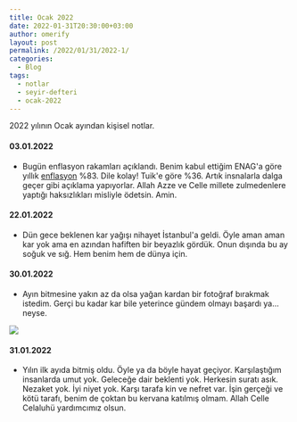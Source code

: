 ```yaml
---
title: Ocak 2022
date: 2022-01-31T20:30:00+03:00
author: omerify
layout: post
permalink: /2022/01/31/2022-1/
categories:
  - Blog
tags:
  - notlar
  - seyir-defteri
  - ocak-2022
---
```


2022 yılının Ocak ayından kişisel notlar.

#### 03.01.2022

 * Bugün enflasyon rakamları açıklandı. Benim kabul ettiğim ENAG'a göre yıllık <a href="https://twitter.com/ENAGRUP/status/1477887101609914370" target="_blank" rel="noreferrer noopener nofollow">enflasyon</a> %83. Dile kolay! Tuik'e göre %36. Artık insnalarla dalga geçer gibi açıklama yapıyorlar. Allah Azze ve Celle millete zulmedenlere yaptığı haksızlıkları misliyle ödetsin. Amin.

#### 22.01.2022

  * Dün gece beklenen kar yağışı nihayet İstanbul'a geldi. Öyle aman aman kar yok ama en azından hafiften bir beyazlık gördük. Onun dışında bu ay soğuk ve sığ. Hem benim hem de dünya için.

#### 30.01.2022

  * Ayın bitmesine yakın az da olsa yağan kardan bir fotoğraf bırakmak istedim. Gerçi bu kadar kar bile yeterince gündem olmayı başardı ya... neyse.

  ![](https://omerify.github.io/blog/assets/img/2022/01/24-ocak-2022-istanbul-kar-foto.jpeg)

#### 31.01.2022

  * Yılın ilk ayıda bitmiş oldu. Öyle ya da böyle hayat geçiyor. Karşılaştığım insanlarda umut yok. Geleceğe dair beklenti yok. Herkesin suratı asık. Nezaket yok. İyi niyet yok. Karşı tarafa kin ve nefret var. İşin gerçeği ve kötü tarafı, benim de çoktan bu kervana katılmış olmam. Allah Celle Celaluhü yardımcımız olsun.
